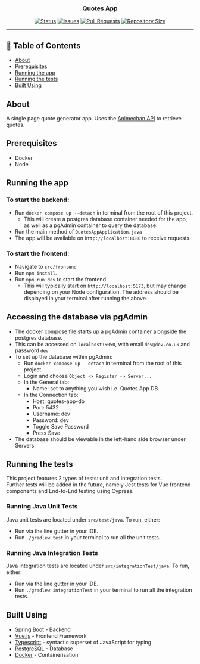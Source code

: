 <h3 align="center">Quotes App</h3>

<div align="center">

[![Status](https://img.shields.io/badge/status-active-badge)]()
[![Issues](https://img.shields.io/github/issues/rizwan171/quotes-app?color=blue)](https://github.com/rizwan171/quotes-app/issues)
[![Pull Requests](https://img.shields.io/github/issues-pr/rizwan171/quotes-app?color=blue)](https://github.com/rizwan171/quotes-app/pulls)
[![Repository Size](https://img.shields.io/github/repo-size/rizwan171/quotes-app)]()

</div>

---

## 📝 Table of Contents
- [About](#about)
- [Prerequisites](#prerequisites)
- [Running the app](#running-the-app)
- [Running the tests](#running-the-tests)
- [Built Using](#built-using)

## About
A single page quote generator app. Uses the [Animechan API](https://animechan.xyz/) to retrieve quotes. 

## Prerequisites
- Docker
- Node

## Running the app
### To start the backend:
- Run `docker compose up --detach` in terminal from the root of this project. 
  - This will create a postgres database container needed for the app, as well as a pgAdmin container to query the database. 
- Run the main method of `QuotesAppApplication.java`
- The app will be available on `http://localhost:8080` to receive requests.

### To start the frontend:
- Navigate to `src/frontend`
- Run `npm install`.
- Run `npm run dev` to start the frontend. 
  - This will typically start on `http://localhost:5173`, but may change depending on your Node configuration. The address should be displayed in your terminal after running the above.

## Accessing the database via pgAdmin
- The docker compose file starts up a pgAdmin container alongside the postgres database.
- This can be accessed on `localhost:5050`, with email `dev@dev.co.uk` and password `dev`
- To set up the database within pgAdmin:
    - Run `docker compose up --detach` in terminal from the root of this project
    - Login and choose `Object -> Register -> Server...`
    - In the General tab:
        - Name: set to anything you wish i.e. Quotes App DB
    - In the Connection tab:
        - Host: quotes-app-db
        - Port: 5432
        - Username: dev
        - Password: dev
        - Toggle Save Password
        - Press Save
- The database should be viewable in the left-hand side browser under Servers

## Running the tests
This project features 2 types of tests: unit and integration tests.<br>
Further tests will be added in the future, namely Jest tests for Vue frontend components and End-to-End testing using Cypress.

### Running Java Unit Tests
Java unit tests are located under `src/test/java`. To run, either:
- Run via the line gutter in your IDE.
- Run `./gradlew test` in your terminal to run all the unit tests.

### Running Java Integration Tests
Java integration tests are located under `src/integrationTest/java`. To run, either:
- Run via the line gutter in your IDE.
- Run `./gradlew integrationTest` in your terminal to run all the integration tests.

## Built Using
- [Spring Boot](https://spring.io/projects/spring-boot) - Backend
- [Vue.js](https://vuejs.org/) - Frontend Framework
- [Typescript](https://www.typescriptlang.org/) - syntactic superset of JavaScript for typing
- [PostgreSQL](https://www.postgresql.org/) - Database
- [Docker](https://www.docker.com/) - Containerisation
